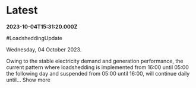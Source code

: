 # Latest

**2023-10-04T15:31:20.000Z**

\#LoadsheddingUpdate 

Wednesday, 04 October 2023. 

Owing to the stable electricity demand and generation performance, the current pattern where loadshedding is implemented from 16:00 until 05:00 the following day and suspended from 05:00 until 16:00, will continue daily until… Show more

